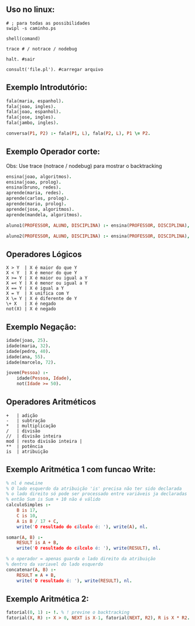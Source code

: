 ## Uso no linux:
```shell
# ; para todas as possibilidades
swipl -s caminho.ps

shell(comand)

trace # / notrace / nodebug

halt. #sair

consult('file.pl'). #carregar arquivo

```

## Exemplo Introdutório:
```prolog
fala(maria, espanhol).
fala(joao, ingles).
fala(joao, espanhol).
fala(jose, ingles).
fala(jambo, ingles).

conversa(P1, P2) :- fala(P1, L), fala(P2, L), P1 \= P2.
```

## Exemplo Operador corte:
Obs: Use trace (notrace / nodebug) para mostrar o backtracking
```prolog
ensina(joao, algoritmos).
ensina(joao, prolog).
ensina(bruno, redes).
aprende(maria, redes).
aprende(carlos, prolog).
aprende(mario, prolog).
aprende(jose, algoritmos).
aprende(mandela, algoritmos).

aluno1(PROFESSOR, ALUNO, DISCIPLINA) :- ensina(PROFESSOR, DISCIPLINA), aprende(ALUNO, DISCIPLINA).

aluno2(PROFESSOR, ALUNO, DISCIPLINA) :- ensina(PROFESSOR, DISCIPLINA), !, aprende(ALUNO, DISCIPLINA).
```
## Operadores Lógicos
```
X > Y  | X é maior do que Y
X < Y  | X é menor do que Y 
X >= Y | X é maior ou igual a Y
X =< Y | X é menor ou igual a Y 
X == Y | X é igual a Y
X = Y  | X unifica com Y 
X \= Y | X é diferente de Y
\+ X   | X é negado 
not(X) | X é negado
```

## Exemplo Negação:
```prolog
idade(joao, 25).
idade(maria, 32).
idade(pedro, 40).
idade(ana, 55).
idade(marcelo, 72).

jovem(Pessoa) :-
    idade(Pessoa, Idade),
    not(Idade >= 50).
```
## Operadores Aritméticos
```
+   | adição
-   | subtração
*   | multiplicação
/   | divisão
//  | divisão inteira
mod | resto divisão inteira |
**  | potência
is  | atribuição
```

## Exemplo Aritmética 1 com funcao Write:
```prolog
% nl é newLine
% O lado esquerdo da atribuição 'is' precisa não ter sido declarada
% o lado direito só pode ser processado entre variáveis ja declaradas
% então Sum is Sum + 10 não é válido
calculoSimples :- 
    B is 17,
    C is 10,
    A is B / 17 + C,
    write('O resultado do cálculo é: '), write(A), nl.

somar(A, B) :- 
    RESULT is A + B,
    write('O resultado do cálculo é: '), write(RESULT), nl.

% o operador = apenas guarda o lado direito da atribuição
% dentro da variavel do lado esquerdo
concatenar(A, B) :-
    RESULT = A + B,
    write('O resultado é: '), write(RESULT), nl.
``` 

## Exemplo Aritmética 2:
```prolog
fatorial(0, 1) :- !. % ! previne o backtracking
fatorial(X, R) :- X > 0, NEXT is X-1, fatorial(NEXT, R2), R is X * R2.
```